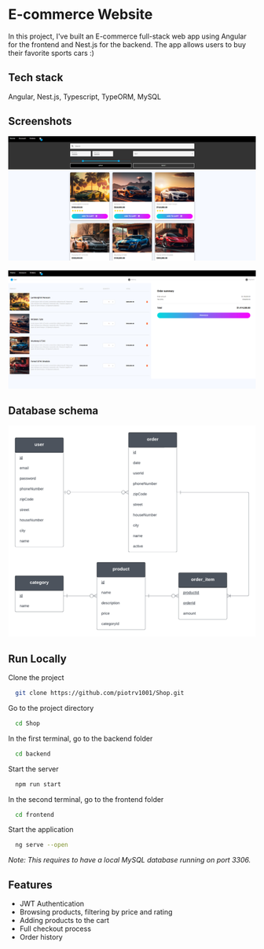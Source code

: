 
# E-commerce Website

In this project, I've built an E-commerce full-stack web app using Angular for the frontend and Nest.js for the backend. The app allows users to buy their favorite sports cars :)


## Tech stack

Angular, Nest.js, Typescript, TypeORM, MySQL
## Screenshots

![App Screenshot](frontend/src/assets/img/home_ss.png)
<br><br>
![App Screenshot](frontend/src/assets/img/cart_ss.png)


## Database schema

![App Screenshot](frontend/src/assets/img/db_schema.png)


## Run Locally

Clone the project

```bash
  git clone https://github.com/piotrv1001/Shop.git
```

Go to the project directory

```bash
  cd Shop
```

In the first terminal, go to the backend folder

```bash
  cd backend
```

Start the server

```bash
  npm run start
```

In the second terminal, go to the frontend folder

```bash
  cd frontend
```

Start the application

```bash
  ng serve --open
```

<i>Note: This requires to have a local MySQL database running on port 3306.</i>

## Features

- JWT Authentication
- Browsing products, filtering by price and rating
- Adding products to the cart
- Full checkout process
- Order history

